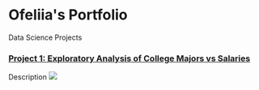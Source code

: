 # Ofeliia's Portfolio
Data Science Projects

### [Project 1: Exploratory Analysis of College Majors vs Salaries](https://github.com/ofeliiaB/major_salary_analysis/blob/master/MajorVsSalaryAnalysis.ipynb)
Description
![](https://github.com/ofeliiaB/Portfolio/blob/main/images/matrix_image_portfolio.png)

